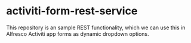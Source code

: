 # activiti-form-rest-service
This repository is an sample REST functionality, which we can use this in Alfresco Activiti app forms as dynamic dropdown options.
